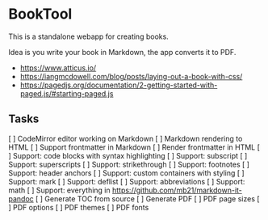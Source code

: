 # BookTool

This is a standalone webapp for creating books.

Idea is you write your book in Markdown, the app converts it to PDF.

* https://www.atticus.io/
* https://iangmcdowell.com/blog/posts/laying-out-a-book-with-css/
* https://pagedjs.org/documentation/2-getting-started-with-paged.js/#starting-paged.js

## Tasks

[ ] CodeMirror editor working on Markdown
[ ] Markdown rendering to HTML
[ ] Support frontmatter in Markdown
[ ] Render frontmatter in HTML
[ ] Support: code blocks with syntax highlighting
[ ] Support: subscript
[ ] Support: superscripts
[ ] Support: strikethrough
[ ] Support: footnotes
[ ] Support: header anchors
[ ] Support: custom containers with styling
[ ] Support: mark
[ ] Support: deflist
[ ] Support: abbreviations
[ ] Support: math
[ ] Support: everything in https://github.com/mb21/markdown-it-pandoc
[ ] Generate TOC from source
[ ] Generate PDF
[ ] PDF page sizes
[ ] PDF options
[ ] PDF themes
[ ] PDF fonts
